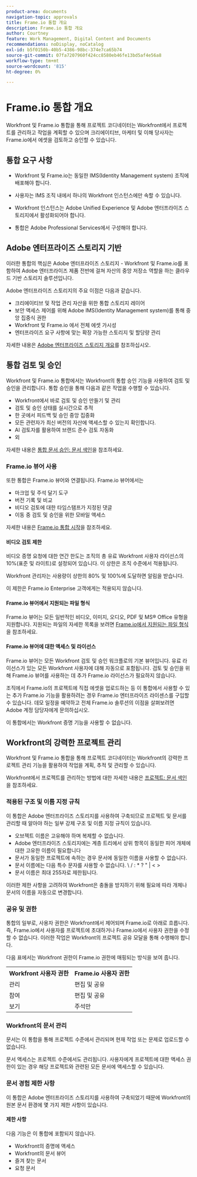 ```yaml
---
product-area: documents
navigation-topic: approvals
title: Frame.io 통합 개요
description: Frame.io 통합 개요
author: Courtney
feature: Work Management, Digital Content and Documents
recommendations: noDisplay, noCatalog
exl-id: b5f0150b-40b5-4386-98bc-374e7ca65b74
source-git-commit: 07fa7207960f424cc8580eb46fe13bd5af4e56a8
workflow-type: tm+mt
source-wordcount: '815'
ht-degree: 0%

---
```


# Frame.io 통합 개요

Workfront 및 Frame.io 통합을 통해 프로젝트 코디네이터는 Workfront에서 프로젝트를 관리하고 작업을 계획할 수 있으며 크리에이티브, 마케터 및 이해 당사자는 Frame.io에서 에셋을 검토하고 승인할 수 있습니다.

## 통합 요구 사항

* Workfront 및 Frame.io는 동일한 IMS(Identity Management system) 조직에 배포해야 합니다.

* 사용자는 IMS 조직 내에서 하나의 Workfront 인스턴스에만 속할 수 있습니다.

* Workfront 인스턴스는 Adobe Unified Experience 및 Adobe 엔터프라이즈 스토리지에서 활성화되어야 합니다.

* 통합은 Adobe Professional Services에서 구성해야 합니다.


## Adobe 엔터프라이즈 스토리지 기반

이러한 통합의 핵심은 Adobe 엔터프라이즈 스토리지 - Workfront 및 Frame.io를 포함하여 Adobe 엔터프라이즈 제품 전반에 걸쳐 자산의 중앙 저장소 역할을 하는 클라우드 기반 스토리지 솔루션입니다. <!--, and Creative Cloud.-->

Adobe 엔터프라이즈 스토리지의 주요 이점은 다음과 같습니다.

* 크리에이티브 및 작업 관리 자산을 위한 통합 스토리지 레이어
* 보안 액세스 제어를 위해 Adobe IMS(Identity Management system)를 통해 중앙 집중식 권한
* Workfront 및 Frame.io <!--, and Creative Cloud apps -->에서 전체 에셋 가시성
* 엔터프라이즈 요구 사항에 맞는 확장 가능한 스토리지 및 할당량 관리

자세한 내용은 [Adobe 엔터프라이즈 스토리지 개요](/help/quicksilver/review-and-approve-work/esm-overview.md)를 참조하십시오.

## 통합 검토 및 승인

Workfront 및 Frame.io 통합에서는 Workfront의 통합 승인 기능을 사용하여 검토 및 승인을 관리합니다. 통합 승인을 통해 다음과 같은 작업을 수행할 수 있습니다.

* Workfront에서 바로 검토 및 승인 만들기 및 관리
* 검토 및 승인 상태를 실시간으로 추적
* 한 곳에서 피드백 및 승인 중앙 집중화
* 모든 관련자가 최신 버전의 자산에 액세스할 수 있는지 확인합니다.
* AI 검토자를 활용하여 브랜드 준수 검토 자동화
* 외

자세한 내용은 [통합 문서 승인: 문서 색인](/help/quicksilver/review-and-approve-work/document-reviews-and-approvals/document-reviews-and-approvals.md)을 참조하세요.


### Frame.io 뷰어 사용

또한 통합은 Frame.io 뷰어와 연결됩니다. Frame.io 뷰어에서는

* 마크업 및 주석 달기 도구
* 버전 기록 및 비교
* 비디오 검토에 대한 타임스탬프가 지정된 댓글
* 이동 중 검토 및 승인을 위한 모바일 액세스

자세한 내용은 [Frame.io 통합 시작](/help/quicksilver/review-and-approve-work/native-integrations/frame-io/get-started-with-frame-integration.md)을 참조하세요.

#### 비디오 검토 제한

비디오 증명 요청에 대한 연간 한도는 조직의 총 유료 Workfront 사용자 라이선스의 10%(표준 및 라이트)로 설정되어 있습니다. 이 상한은 조직 수준에서 적용됩니다.

Workfront 관리자는 사용량이 상한의 80% 및 100%에 도달하면 알림을 받습니다.

이 제한은 Frame.io Enterprise 고객에게는 적용되지 않습니다.

#### Frame.io 뷰어에서 지원되는 파일 형식

Frame.io 뷰어는 모든 일반적인 비디오, 이미지, 오디오, PDF 및 MS® Office 유형을 지원합니다. 지원되는 파일의 자세한 목록을 보려면 [Frame.io에서 지원되는 파일 형식](https://help.frame.io/en/articles/9436564-supported-file-types-on-frame-io)을 참조하세요.

#### Frame.io 뷰어에 대한 액세스 및 라이선스

Frame.io 뷰어는 모든 Workfront 검토 및 승인 워크플로의 기본 뷰어입니다. 유료 라이선스가 있는 모든 Workfront 사용자에 대해 자동으로 포함됩니다. 검토 및 승인을 위해 Frame.io 뷰어를 사용하는 데 추가 Frame.io 라이선스가 필요하지 않습니다.

조직에서 Frame.io의 프로젝트에 직접 에셋을 업로드하는 등 이 통합에서 사용할 수 있는 추가 Frame.io 기능을 활용하려는 경우 Frame.io 엔터프라이즈 라이센스를 구입할 수 있습니다. 데모 일정을 예약하고 전체 Frame.io 솔루션의 이점을 살펴보려면 Adobe 계정 담당자에게 문의하십시오.

이 통합에서는 Workfront 증명 기능을 사용할 수 없습니다.

## Workfront의 강력한 프로젝트 관리

Workfront 및 Frame.io 통합을 통해 프로젝트 코디네이터는 Workfront의 강력한 프로젝트 관리 기능을 활용하여 작업을 계획, 추적 및 관리할 수 있습니다.

Workfront에서 프로젝트를 관리하는 방법에 대한 자세한 내용은 [프로젝트: 문서 색인](/help/quicksilver/manage-work/projects/create-projects/create-project.md)을 참조하세요.

### 적용된 구조 및 이름 지정 규칙

이 통합은 Adobe 엔터프라이즈 스토리지를 사용하여 구축되므로 프로젝트 및 문서를 관리할 때 알아야 하는 일부 강제 구조 및 이름 지정 규칙이 있습니다.

* 오브젝트 이름은 고유해야 하며 복제할 수 없습니다.
* Adobe 엔터프라이즈 스토리지에는 계층 트리에서 상위 항목이 동일한 피어 개체에 대한 고유한 이름이 필요합니다
* 문서가 동일한 프로젝트에 속하는 경우 문서에 동일한 이름을 사용할 수 없습니다.
* 문서 이름에는 다음 특수 문자를 사용할 수 없습니다. \ / : * ? &quot; | &lt; >
* 문서 이름은 최대 255자로 제한됩니다.

이러한 제한 사항을 고려하여 Workfront은 충돌을 방지하기 위해 필요에 따라 개체나 문서의 이름을 자동으로 변경합니다.

### 공유 및 권한

통합의 일부로, 사용자 권한은 Workfront에서 제어되며 Frame.io로 아래로 흐릅니다. 즉, Frame.io에서 사용자를 프로젝트에 초대하거나 Frame.io에서 사용자 권한을 수정할 수 없습니다. 이러한 작업은 Workfront의 프로젝트 공유 모달을 통해 수행해야 합니다.

다음 표에서는 Workfront 권한이 Frame.io 권한에 매핑되는 방식을 보여 줍니다.

<table>
<tr>
<th>Workfront 사용자 권한</th>
<th>Frame.io 사용자 권한</th>
</tr>
<tr>
<td>관리</td>
<td>편집 및 공유</td>
</tr>
<tr>
<td>참여</td>
<td>편집 및 공유</td>
</tr>
<tr>
<td>보기</td>
<td>주석만</td>
</tr>
</table>



### Workfront의 문서 관리

문서는 이 통합을 통해 프로젝트 수준에서 관리되며 현재 작업 또는 문제로 업로드할 수 없습니다.

문서 액세스는 프로젝트 수준에서도 관리됩니다. 사용자에게 프로젝트에 대한 액세스 권한이 있는 경우 해당 프로젝트와 관련된 모든 문서에 액세스할 수 있습니다.

### 문서 경험 제한 사항

이 통합은 Adobe 엔터프라이즈 스토리지를 사용하여 구축되었기 때문에 Workfront의 원본 문서 환경에 몇 가지 제한 사항이 있습니다.

#### 제한 사항

다음 기능은 이 통합에 포함되지 않습니다.

<!--* External document providers-->
* Workfront의 증명에 액세스
* Workfront의 문서 뷰어
* 즐겨 찾는 문서
* 요청 문서


<!--#### Temporary limitations

For now, the following capabilities are not available:

* Send documents to Adobe Experience Manager Assets
* Multi-stage approvals
* Upload documents to comments or updates in Workfront
* Upload documents to tasks or issues in Workfront-->

